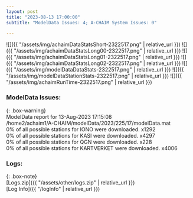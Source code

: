 ```yaml
---
layout: post
title: "2023-08-13 17:00:00"
subtitle: "ModelData Issues: 4; A-CHAIM System Issues: 0"

---
```


![]({{ "/assets/img/achaimDataStatsShort-2322517.png" | relative_url }})
![]({{ "/assets/img/achaimDataStatsLong00-2322517.png" | relative_url }})
![]({{ "/assets/img/achaimDataStatsLong01-2322517.png" | relative_url }})
![]({{ "/assets/img/achaimDataStatsLong02-2322517.png" | relative_url }})
![]({{ "/assets/img/modelDataDataStats-2322517.png" | relative_url }})
![]({{ "/assets/img/modelDataStationStats-2322517.png" | relative_url }})
![]({{ "/assets/img/achaimRunTime-2322517.png" | relative_url }})


### ModelData Issues:  
  
{: .box-warning}  
 ModelData report for 13-Aug-2023 17:15:08   
 /home2/achaim1/A-CHAIM/modelData/2023/225/17/modelData.mat   
 0% of all possible stations for IONO were downloaded. x1292   
 0% of all possible stations for KASI were downloaded. x4297   
 0% of all possible stations for QGN were downloaded. x228   
 0% of all possible stations for KARTVERKET were downloaded. x4006   
  


### Logs:  
  
{: .box-note}  
[Logs.zip]({{ "/assets/other/logs.zip" | relative_url }})  
[Log Info]({{ "/logInfo" | relative_url }})  
